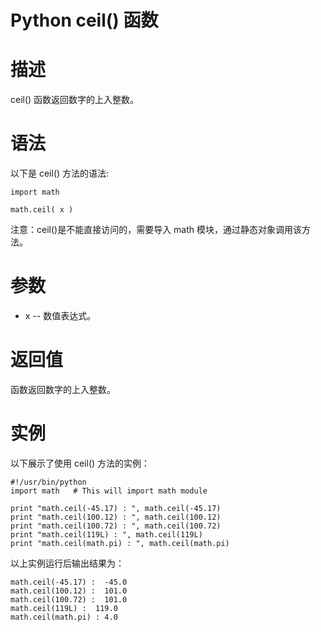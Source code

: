 # Python ceil() 函数


# 描述
ceil() 函数返回数字的上入整数。

# 语法
以下是 ceil() 方法的语法:

```
import math

math.ceil( x )
```

注意：ceil()是不能直接访问的，需要导入 math 模块，通过静态对象调用该方法。

# 参数

- x -- 数值表达式。

# 返回值
函数返回数字的上入整数。

# 实例
以下展示了使用 ceil() 方法的实例：

```
#!/usr/bin/python
import math   # This will import math module

print "math.ceil(-45.17) : ", math.ceil(-45.17)
print "math.ceil(100.12) : ", math.ceil(100.12)
print "math.ceil(100.72) : ", math.ceil(100.72)
print "math.ceil(119L) : ", math.ceil(119L)
print "math.ceil(math.pi) : ", math.ceil(math.pi)
```
以上实例运行后输出结果为：

```
math.ceil(-45.17) :  -45.0
math.ceil(100.12) :  101.0
math.ceil(100.72) :  101.0
math.ceil(119L) :  119.0
math.ceil(math.pi) : 4.0
```